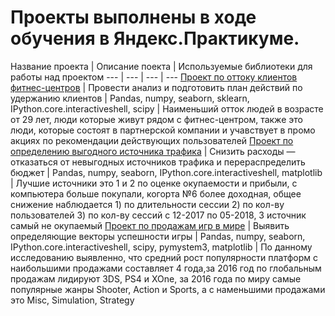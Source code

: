 # Проекты выполнены в ходе обучения в Яндекс.Практикуме.  


Название проекта |  Описание поекта |  Используемые библиотеки для работы над проектом 
  --- | --- | --- | ---
 [ Проект по оттоку клиентов фитнес-центров](https://github.com/VLADISLAV195/data-projects/blob/main/machine-learning/ML-analisys_1.ipynb) | Провести анализ и подготовить план действий по удержанию клиентов | Pandas, numpy, seaborn, sklearn, IPython.core.interactiveshell, scipy | Наименьший отток людей в возрасте от 29 лет, люди которые живут рядом с фитнес-центром, также это люди, которые состоят в партнерской компании и учавствует в промо акциях по рекомендации действующих пользователей
[Проект по определению выгодного источника трафика](https://github.com/VLADISLAV195/data-projects/blob/main/bisness-metrics/bisness-metrics%20%20(1).ipynb) |  Снизить расходы — отказаться от невыгодных источников трафика и перераспределить бюджет | Pandas, numpy, seaborn, IPython.core.interactiveshell, matplotlib | Лучшие источники это 1 и 2 по оценке окупаемости и прибыли, с компьютера больше покупали, когорта №6 более доходная, общее снижение наблюдается 1) по длительности сессии 2) по кол-ву пользователей 3) по кол-ву сессий с 12-2017 по 05-2018, 3 источник самый не окупаемый
[Проект по продажам игр в мире](https://github.com/VLADISLAV195/data-projects/blob/main/data_platforms/data_platforms_1.ipynb) | Выявить определяющие векторы успешности игры | Pandas, numpy, seaborn, IPython.core.interactiveshell, scipy, pymystem3, matplotlib | По данному исследованию выявленно, что средний рост популярности платформ с наибольшими продажами составляет 4 года,за 2016 год по глобальным продажам лидируют 3DS, PS4 и XOne, за 2016 года по миру самые популярные жанры Shooter, Action и Sports, а с наменьшими продажами это Misc, Simulation, Strategy

